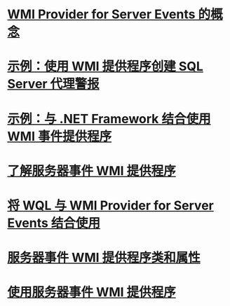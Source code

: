 # [WMI Provider for Server Events 的概念](wmi-provider-for-server-events-concepts.md)

# [示例：使用 WMI 提供程序创建 SQL Server 代理警报](sample-creating-a-sql-server-agent-alert-with-the-wmi-provider.md)
# [示例：与 .NET Framework 结合使用 WMI 事件提供程序](sample-using-the-wmi-event-provider-with-the-net-framework.md)
# [了解服务器事件 WMI 提供程序](understanding-the-wmi-provider-for-server-events.md)
# [将 WQL 与 WMI Provider for Server Events 结合使用](using-wql-with-the-wmi-provider-for-server-events.md)
# [服务器事件 WMI 提供程序类和属性](wmi-provider-for-server-events-classes-and-properties.md)
# [使用服务器事件 WMI 提供程序](working-with-the-wmi-provider-for-server-events.md)
